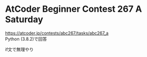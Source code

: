 # AtCoder Beginner Contest 267 A Saturday  
https://atcoder.jp/contests/abc267/tasks/abc267_a  
Python (3.8.2)で回答  

if文で無理やり
